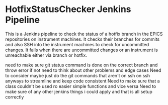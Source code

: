 # HotfixStatusChecker Jenkins Pipeline
This is a Jenkins pipeline to check the status of a hotfix branch in the EPICS repositories on instrument machines.
It checks their branches for commits and also SSH into the instrument machines to check for uncommitted changes.
It fails when there are uncommitted changes or an instrument is unreachable either via branch or hotfix.

need to make sure git status command is done on the correct branch and throw error if not
need to think about other problems and edge cases
Need to consider maybe just do the git commands that aren't on ssh on ssh anyways to streamline and keep code consistent
Need to make sure that a class couldn't be used ro easier simple functions and vice versa
Need to make sure of any other jenkins things i could apply and that is all setup correctly